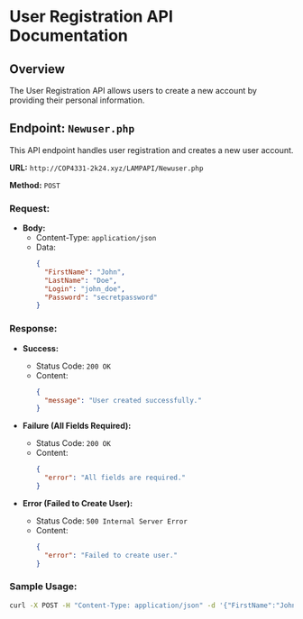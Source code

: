 # User Registration API Documentation

## Overview

The User Registration API allows users to create a new account by providing their personal information.

## Endpoint: `Newuser.php`

This API endpoint handles user registration and creates a new user account.

**URL:** `http://COP4331-2k24.xyz/LAMPAPI/Newuser.php`

**Method:** `POST`

### Request:

- **Body:**
  - Content-Type: `application/json`
  - Data:
    ```json
    {
      "FirstName": "John",
      "LastName": "Doe",
      "Login": "john_doe",
      "Password": "secretpassword"
    }
    ```

### Response:

- **Success:**
  - Status Code: `200 OK`
  - Content:
    ```json
    {
      "message": "User created successfully."
    }
    ```

- **Failure (All Fields Required):**
  - Status Code: `200 OK`
  - Content:
    ```json
    {
      "error": "All fields are required."
    }
    ```

- **Error (Failed to Create User):**
  - Status Code: `500 Internal Server Error`
  - Content:
    ```json
    {
      "error": "Failed to create user."
    }
    ```

### Sample Usage:

```bash
curl -X POST -H "Content-Type: application/json" -d '{"FirstName":"John","LastName":"Doe","Login":"john_doe","Password":"secretpassword"}' http://COP4331-2k24.xyz/LAMPAPI/Newuser.php
